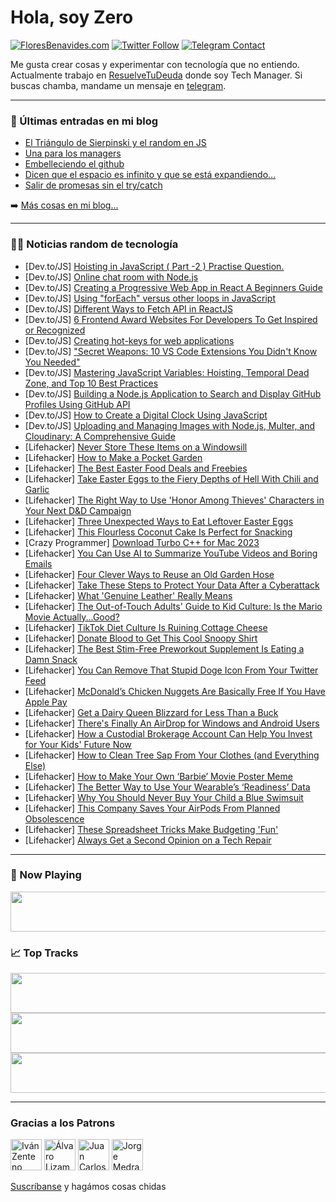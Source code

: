 # Hola, soy Zero

[![FloresBenavides.com](https://img.shields.io/website?down_message=oops&label=MiBlog&style=for-the-badge&up_message=online&url=https%3A%2F%2Ffloresbenavides.com)](https://floresbenavides.com) [![Twitter Follow](https://img.shields.io/twitter/follow/ZeroDragon?color=%231DA1F2&label=Follow&logo=twitter&logoColor=ffffff&style=for-the-badge)](https://twitter.com/zerodragon) [![Telegram Contact](https://img.shields.io/badge/escr%C3%ADbeme-ZeroDragon-%2326A5E4?style=for-the-badge&logo=telegram)](https://t.me/zerodragon)

Me gusta crear cosas y experimentar con tecnología que no entiendo.
Actualmente trabajo en [ResuelveTuDeuda](http://github.com/resuelve) donde soy Tech Manager.
Si buscas chamba, mandame un mensaje en [telegram](https://t.me/zerodragon).

---

### 📕 Últimas entradas en mi blog
<!-- BLOG-POST-LIST:START -->
- [El Triángulo de Sierpinski y el random en JS](https://floresbenavides.com/el-triangulo-de-sierpinski-y-el-random-en-js/)
- [Una para los managers](https://floresbenavides.com/una-para-los-managers/)
- [Embelleciendo el github](https://floresbenavides.com/embelleciendo-el-github/)
- [Dicen que el espacio es infinito y que se está expandiendo…](https://floresbenavides.com/dicen-que-el-espacio-es-infinito-y-que-se-esta-expandiendo/)
- [Salir de promesas sin el try/catch](https://floresbenavides.com/salir-de-promesas-sin-el-try-catch/)
<!-- BLOG-POST-LIST:END -->

➡️ [Más cosas en mi blog...](https://floresbenavides.com)

---

### 👨‍💻 Noticias random de tecnología
<!-- TECH-POSTS:START -->
- [Dev.to/JS] [Hoisting in JavaScript &lpar; Part -2 &rpar; Practise Question.](https://dev.to/sachink07/hoisting-in-javascript-part-2-practise-question-608)
- [Dev.to/JS] [Online chat room with Node.js](https://dev.to/henryshi101/online-chat-room-with-nodejs-3dm8)
- [Dev.to/JS] [Creating a Progressive Web App in React A Beginners Guide](https://dev.to/varshithvhegde/creating-a-progressive-web-app-in-react-a-beginners-guide-3l9g)
- [Dev.to/JS] [Using &quot;forEach&quot; versus other loops in JavaScript](https://dev.to/ctaylor0326/using-foreach-versus-other-loops-in-javascript-56nb)
- [Dev.to/JS] [Different Ways to Fetch API in ReactJS](https://dev.to/elmonickcool/different-ways-to-fetch-api-in-reactjs-5272)
- [Dev.to/JS] [6 Frontend Award Websites For Developers To Get Inspired or Recognized](https://dev.to/snowiewdev/6-frontend-award-websites-for-developers-to-get-inspired-or-recognized-47pa)
- [Dev.to/JS] [Creating hot-keys for web applications](https://dev.to/karenpayneoregon/creating-hot-keys-for-web-applications-cp2)
- [Dev.to/JS] [&quot;Secret Weapons: 10 VS Code Extensions You Didn&#39;t Know You Needed&quot;](https://dev.to/mojodev/secret-weapons-10-vs-code-extensions-you-didnt-know-you-needed-2k02)
- [Dev.to/JS] [Mastering JavaScript Variables: Hoisting, Temporal Dead Zone, and Top 10 Best Practices](https://dev.to/bolouie/mastering-javascript-variables-hoisting-temporal-dead-zone-and-top-10-best-practices-38bo)
- [Dev.to/JS] [Building a Node.js Application to Search and Display GitHub Profiles Using GitHub API](https://dev.to/iamstepaul/building-a-nodejs-application-to-search-and-display-github-profiles-using-github-api-4kc2)
- [Dev.to/JS] [How to Create a Digital Clock Using JavaScript](https://dev.to/rutikkpatel/how-to-create-a-digital-clock-using-javascript-59ji)
- [Dev.to/JS] [Uploading and Managing Images with Node.js, Multer, and Cloudinary: A Comprehensive Guide](https://dev.to/titre123/uploading-and-managing-images-with-nodejs-multer-and-cloudinary-a-comprehensive-guide-520a)
- [Lifehacker] [Never Store These Items on a Windowsill](https://lifehacker.com/never-store-these-items-on-a-windowsill-1850314993)
- [Lifehacker] [How to Make a Pocket Garden](https://lifehacker.com/how-to-make-a-pocket-garden-1850314990)
- [Lifehacker] [The Best Easter Food Deals and Freebies](https://lifehacker.com/the-best-easter-food-deals-and-freebies-1850305940)
- [Lifehacker] [Take Easter Eggs to the Fiery Depths of Hell With Chili and Garlic](https://lifehacker.com/take-easter-eggs-to-the-fiery-depths-of-hell-with-chili-1850313422)
- [Lifehacker] [The Right Way to Use &#39;Honor Among Thieves&#39; Characters in Your Next D&amp;D Campaign](https://lifehacker.com/the-right-way-to-use-honor-among-thieves-characters-in-1850313225)
- [Lifehacker] [Three Unexpected Ways to Eat Leftover Easter Eggs](https://lifehacker.com/three-unexpected-ways-to-eat-leftover-easter-eggs-1850312627)
- [Lifehacker] [This Flourless Coconut Cake Is Perfect for Snacking](https://lifehacker.com/this-flourless-coconut-cake-is-perfect-for-snacking-1850312613)
- [Crazy Programmer] [Download Turbo C++ for Mac 2023](https://www.thecrazyprogrammer.com/2023/04/turbo-c-for-mac.html)
- [Lifehacker] [You Can Use AI to Summarize YouTube Videos and Boring Emails](https://lifehacker.com/you-can-actually-use-ai-to-summarize-youtube-videos-and-1850311347)
- [Lifehacker] [Four Clever Ways to Reuse an Old Garden Hose](https://lifehacker.com/four-clever-ways-to-reuse-an-old-garden-hose-1850312495)
- [Lifehacker] [Take These Steps to Protect Your Data After a Cyberattack](https://lifehacker.com/take-these-steps-to-protect-your-data-after-a-cyberatta-1850304604)
- [Lifehacker] [What &#39;Genuine Leather&#39; Really Means](https://lifehacker.com/what-genuine-leather-really-means-1850309049)
- [Lifehacker] [The Out-of-Touch Adults&#39; Guide to Kid Culture: Is the Mario Movie Actually...Good?](https://lifehacker.com/the-out-of-touch-adults-guide-to-kid-culture-is-the-ma-1850309148)
- [Lifehacker] [TikTok Diet Culture Is Ruining Cottage Cheese](https://lifehacker.com/tiktok-diet-culture-is-ruining-cottage-cheese-1850308811)
- [Lifehacker] [Donate Blood to Get This Cool Snoopy Shirt](https://lifehacker.com/donate-blood-to-get-this-cool-snoopy-shirt-1850309648)
- [Lifehacker] [The Best Stim-Free Preworkout Supplement Is Eating a Damn Snack](https://lifehacker.com/the-best-stim-free-preworkout-supplement-is-eating-a-da-1850308539)
- [Lifehacker] [You Can Remove That Stupid Doge Icon From Your Twitter Feed](https://lifehacker.com/you-can-remove-that-stupid-doge-icon-from-your-twitter-1850308507)
- [Lifehacker] [McDonald’s Chicken Nuggets Are Basically Free If You Have Apple Pay](https://lifehacker.com/mcdonald-s-chicken-nuggets-are-basically-free-if-you-ha-1850308128)
- [Lifehacker] [Get a Dairy Queen Blizzard for Less Than a Buck](https://lifehacker.com/get-a-dairy-queen-blizzard-for-less-than-a-buck-1850305132)
- [Lifehacker] [There&#39;s Finally An AirDrop for Windows and Android Users](https://lifehacker.com/theres-finally-an-airdrop-for-windows-and-android-users-1850306548)
- [Lifehacker] [How a Custodial Brokerage Account Can Help You Invest for Your Kids&#39; Future Now](https://lifehacker.com/how-to-start-investing-for-your-kids-future-now-1850309774)
- [Lifehacker] [How to Clean Tree Sap From Your Clothes &lpar;and Everything Else&rpar;](https://lifehacker.com/how-to-clean-tree-sap-from-your-clothes-and-everything-1850304507)
- [Lifehacker] [How to Make Your Own ‘Barbie’ Movie Poster Meme](https://lifehacker.com/how-to-make-your-own-barbie-movie-poster-meme-1850307581)
- [Lifehacker] [The Better Way to Use Your Wearable’s ‘Readiness’ Data](https://lifehacker.com/the-better-way-to-use-your-wearable-s-readiness-data-1850304587)
- [Lifehacker] [Why You Should Never Buy Your Child a Blue Swimsuit](https://lifehacker.com/why-you-should-never-buy-your-child-a-blue-swimsuit-1850305524)
- [Lifehacker] [This Company Saves Your AirPods From Planned Obsolescence](https://lifehacker.com/this-company-saves-your-airpods-from-planned-obsolescen-1850302733)
- [Lifehacker] [These Spreadsheet Tricks Make Budgeting &#39;Fun&#39;](https://lifehacker.com/these-spreadsheet-tricks-make-budgeting-fun-1850297820)
- [Lifehacker] [Always Get a Second Opinion on a Tech Repair](https://lifehacker.com/always-get-a-second-opinion-on-a-tech-repair-1850299664)<!-- TECH-POSTS:END -->

---

### 🎵 Now Playing
<a href="https://spotify-now-playing-dun.vercel.app/now-playing?open"><img src="https://spotify-now-playing-dun.vercel.app/now-playing" width="540" height="64"></a>

### 📈 Top Tracks
<a href="https://spotify-now-playing-dun.vercel.app/top-tracks?i=1&open"><img src="https://spotify-now-playing-dun.vercel.app/top-tracks?i=1" width="540" height="64"></a>
<a href="https://spotify-now-playing-dun.vercel.app/top-tracks?i=2&open"><img src="https://spotify-now-playing-dun.vercel.app/top-tracks?i=2" width="540" height="64"></a>
<a href="https://spotify-now-playing-dun.vercel.app/top-tracks?i=3&open"><img src="https://spotify-now-playing-dun.vercel.app/top-tracks?i=3" width="540" height="64"></a>

---

### Gracias a los Patrons
[<img src="https://avatars.githubusercontent.com/u/243380?v=4" alt="Iván Zenteno" width="50px">](https://github.com/k001) [<img src="https://avatars.githubusercontent.com/u/19955639?v=4" alt="Álvaro Lizama" width="50px">](https://github.com/alvarolizama) [<img src="https://avatars.githubusercontent.com/u/2718753?v=4" alt="Juan Carlos Ruiz" width="50px">](https://github.com/JuanCrg90) [<img src="https://avatars.githubusercontent.com/u/37025?v=4" alt="Jorge Medrano" width="50px">](https://github.com/h1pp1e) 

[Suscríbanse](https://www.patreon.com/zerodragon) y hagámos cosas chidas
